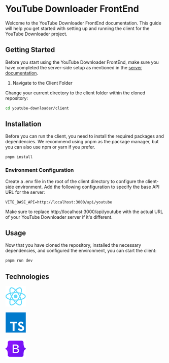 # YouTube Downloader FrontEnd

Welcome to the YouTube Downloader FrontEnd documentation. This guide will help you get started with setting up and running the client for the YouTube Downloader project.

## Getting Started

Before you start using the YouTube Downloader FrontEnd, make sure you have completed the server-side setup as mentioned in the [server documentation](https://github.com/ZairBulos/youtube-downloader/tree/develop/server).

1. Navigate to the Client Folder

Change your current directory to the client folder within the cloned repository:

```bash
cd youtube-downloader/client
```

## Installation

Before you can run the client, you need to install the required packages and dependencies. We recommend using pnpm as the package manager, but you can also use npm or yarn if you prefer.

```bash
pnpm install
```

### Environment Configuration

Create a .env file in the root of the client directory to configure the client-side environment. Add the following configuration to specify the base API URL for the server:

```env
VITE_BASE_API=http://localhost:3000/api/youtube
```

Make sure to replace http://localhost:3000/api/youtube with the actual URL of your YouTube Downloader server if it's different.

## Usage

Now that you have cloned the repository, installed the necessary dependencies, and configured the environment, you can start the client:

```bash
pnpm run dev
```

## Technologies

<p style="text-align: left;"> 
  <p> 
    <img src="https://github.com/devicons/devicon/blob/master/icons/react/react-original.svg" 
      alt="react" width="65" height="65" 
    />
  </p>
  <p>
    <img src="https://github.com/devicons/devicon/blob/master/icons/typescript/typescript-plain.svg" 
      alt="typescript" width="65" height="65" 
    />
  </p>
  <p>
    <img src="https://github.com/devicons/devicon/blob/master/icons/bootstrap/bootstrap-original.svg" 
      alt="bootstrap" width="65" height="65" 
    />
  </p>
</p>